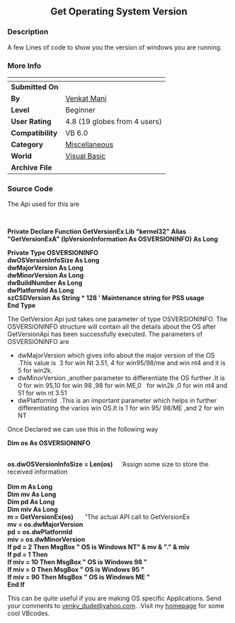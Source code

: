 ﻿<div align="center">

## Get Operating System Version


</div>

### Description

A few Lines of code to show you the version of windows you are running.
 
### More Info
 


<span>             |<span>
---                |---
**Submitted On**   |
**By**             |[Venkat Mani](https://github.com/Planet-Source-Code/PSCIndex/blob/master/ByAuthor/venkat-mani.md)
**Level**          |Beginner
**User Rating**    |4.8 (19 globes from 4 users)
**Compatibility**  |VB 6\.0
**Category**       |[Miscellaneous](https://github.com/Planet-Source-Code/PSCIndex/blob/master/ByCategory/miscellaneous__1-1.md)
**World**          |[Visual Basic](https://github.com/Planet-Source-Code/PSCIndex/blob/master/ByWorld/visual-basic.md)
**Archive File**   |[](https://github.com/Planet-Source-Code/venkat-mani-get-operating-system-version__1-23322/archive/master.zip)





### Source Code

<html>
<head>
<meta http-equiv="Content-Language" content="en-us">
<meta http-equiv="Content-Type" content="text/html; charset=windows-1252">
<meta name="GENERATOR" content="Microsoft FrontPage 4.0">
<meta name="ProgId" content="FrontPage.Editor.Document">
<title>New Page 1</title>
</head>
<body>
<p>The Api used for this are</p>
<p>&nbsp;</p>
<p><b>Private Declare Function GetVersionEx Lib "kernel32" Alias "GetVersionExA" (lpVersionInformation As OSVERSIONINFO) As Long<br>
</b></p>
<p><b>Private Type OSVERSIONINFO<br>
    dwOSVersionInfoSize As Long<br>
    dwMajorVersion As Long<br>
    dwMinorVersion As Long<br>
    dwBuildNumber As Long<br>
    dwPlatformId As Long<br>
    szCSDVersion As String * 128   ' Maintenance string for PSS usage<br>
End Type</b></p>
<p>The GetVersion Api just takes one parameter of type OSVERSIONINFO. The
OSVERSIONINFO structure will contain all the details about the OS after
GetVersionApi has been successfully executed. The parameters of&nbsp;
OSVERSIONINFO are&nbsp;</p>
<ul>
 <li>dwMajorVersion which gives info about the major version of the OS .This
  value is&nbsp; 3 for win Nt 3.51, 4 for win95/98/me and win nt4 and it is 5
  for win2k.</li>
 <li>dwMinorVersion ,another parameter to differentiate the OS further .It is 0
  for win 95,10 for win 98 ,98 for win ME,0&nbsp;&nbsp; for win2k ,0 for win
  nt4 and 51 for win nt 3.51</li>
 <li>    dwPlatformId&nbsp; .This is an important parameter which helps in
  further differentiating the varios win OS.It is 1 for win 95/ 98/ME ,and 2
  for win NT&nbsp;&nbsp;</li>
</ul>
<p>Once Declared we can use this in the following way</p>
<p><b>Dim os As OSVERSIONINFO&nbsp;</b></p>
<p><br>
<b>os.dwOSVersionInfoSize = Len(os)&nbsp;</b>&nbsp;&nbsp;&nbsp; 'Assign some
size to store the received information<br>
<br>
<b>Dim m As Long<br>
Dim mv As Long<br>
Dim pd As Long<br>
Dim miv As Long</b><br>
<b>m = GetVersionEx(os)&nbsp;&nbsp;&nbsp;&nbsp;&nbsp;&nbsp;&nbsp; '</b>The
actual API call to GetVersionEx<br>
<b>mv = os.dwMajorVersion<br>
pd = os.dwPlatformId<br>
miv = os.dwMinorVersion</b><br>
<b>If pd = 2 Then MsgBox " OS is Windows NT" &amp; mv &amp; "." &amp; miv<br>
If pd = 1 Then<br>
If miv = 10 Then MsgBox " OS is Windows 98 "<br>
If miv = 0 Then MsgBox " OS is Windows 95 "<br>
If miv = 90 Then MsgBox " OS is Windows ME "<br>
End If</b></p>
<p>This can be quite useful if you are making OS specific Applications. Send
your comments to <a href="mailto:venky_dude@yahoo.com">venky_dude@yahoo.com</a>.
.Visit my <a href="http://www.geocities.com/venky_dude/venkwork.htm">homepage</a>
for some cool VBcodes.&nbsp;&nbsp; </p>
<p>&nbsp;</p>
</body>
</html>

